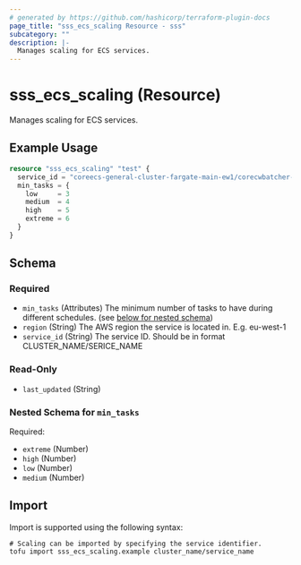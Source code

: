 ```yaml
---
# generated by https://github.com/hashicorp/terraform-plugin-docs
page_title: "sss_ecs_scaling Resource - sss"
subcategory: ""
description: |-
  Manages scaling for ECS services.
---
```


# sss_ecs_scaling (Resource)

Manages scaling for ECS services.

## Example Usage

```terraform
resource "sss_ecs_scaling" "test" {
  service_id = "coreecs-general-cluster-fargate-main-ew1/corecwbatcher-general-app"
  min_tasks = {
    low     = 3
    medium  = 4
    high    = 5
    extreme = 6
  }
}
```

<!-- schema generated by tfplugindocs -->
## Schema

### Required

- `min_tasks` (Attributes) The minimum number of tasks to have during different schedules. (see [below for nested schema](#nestedatt--min_tasks))
- `region` (String) The AWS region the service is located in. E.g. eu-west-1
- `service_id` (String) The service ID. Should be in format CLUSTER_NAME/SERICE_NAME

### Read-Only

- `last_updated` (String)

<a id="nestedatt--min_tasks"></a>
### Nested Schema for `min_tasks`

Required:

- `extreme` (Number)
- `high` (Number)
- `low` (Number)
- `medium` (Number)

## Import

Import is supported using the following syntax:

```shell
# Scaling can be imported by specifying the service identifier.
tofu import sss_ecs_scaling.example cluster_name/service_name
```
